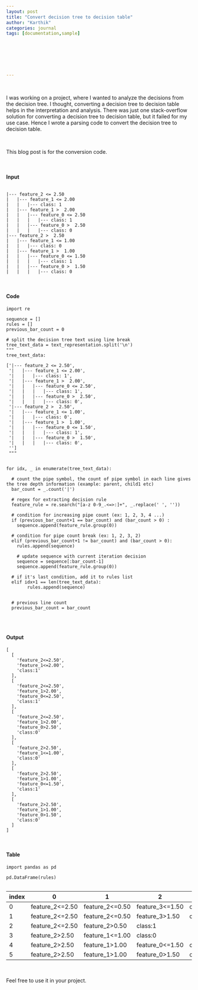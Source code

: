 ```yaml
---
layout: post
title: "Convert decision tree to decision table"
author: "Karthik"
categories: journal
tags: [documentation,sample]







---
```




<br>

I was working on a project, where I wanted to analyze the decisions from the decision tree. I thought, converting a decision tree to decision table helps in the interpretation and analysis. There was just one stack-overflow solution for converting a decision tree to decision table, but it failed for my use case. Hence I wrote a parsing code to convert the decision tree to decision table. 

<br>

This blog post is for the conversion code. 

<br>

#### Input

```

|--- feature_2 <= 2.50
|   |--- feature_1 <= 2.00
|   |   |--- class: 1
|   |--- feature_1 >  2.00
|   |   |--- feature_0 <= 2.50
|   |   |   |--- class: 1
|   |   |--- feature_0 >  2.50
|   |   |   |--- class: 0
|--- feature_2 >  2.50
|   |--- feature_1 <= 1.00
|   |   |--- class: 0
|   |--- feature_1 >  1.00
|   |   |--- feature_0 <= 1.50
|   |   |   |--- class: 1
|   |   |--- feature_0 >  1.50
|   |   |   |--- class: 0

```



<br>



#### Code



```
import re

sequence = []
rules = []
previous_bar_count = 0

# split the decision tree text using line break 
tree_text_data = text_representation.split('\n')
"""
tree_text_data:

['|--- feature_2 <= 2.50',
 '|   |--- feature_1 <= 2.00',
 '|   |   |--- class: 1',
 '|   |--- feature_1 >  2.00',
 '|   |   |--- feature_0 <= 2.50',
 '|   |   |   |--- class: 1',
 '|   |   |--- feature_0 >  2.50',
 '|   |   |   |--- class: 0',
 '|--- feature_2 >  2.50',
 '|   |--- feature_1 <= 1.00',
 '|   |   |--- class: 0',
 '|   |--- feature_1 >  1.00',
 '|   |   |--- feature_0 <= 1.50',
 '|   |   |   |--- class: 1',
 '|   |   |--- feature_0 >  1.50',
 '|   |   |   |--- class: 0',
 '']
 """


for idx, _ in enumerate(tree_text_data):

  # count the pipe symbol, the count of pipe symbol in each line gives the tree depth information (example: parent, child1 etc)
  bar_count = _.count('|')

  # regex for extracting decision rule
  feature_rule = re.search("[a-z 0-9_.<=>:]+", _.replace(' ', ''))

  # condition for increasing pipe count (ex: 1, 2, 3, 4 ...)
  if (previous_bar_count+1 == bar_count) and (bar_count > 0) :
    sequence.append(feature_rule.group(0))

  # condition for pipe count break (ex: 1, 2, 3, 2)
  elif (previous_bar_count+1 != bar_count) and (bar_count > 0):
    rules.append(sequence)

    # update sequence with current iteration decision
    sequence = sequence[:bar_count-1]
    sequence.append(feature_rule.group(0))
    
  # if it's last condition, add it to rules list
  elif idx+1 == len(tree_text_data):
        rules.append(sequence)
    
    
  # previous line count
  previous_bar_count = bar_count


```



<br>



#### Output

```
[
  [
    'feature_2<=2.50',
    'feature_1<=2.00',
    'class:1'
  ],
  [
    'feature_2<=2.50',
    'feature_1>2.00',
    'feature_0<=2.50',
    'class:1'
  ],
  [
    'feature_2<=2.50',
    'feature_1>2.00',
    'feature_0>2.50',
    'class:0'
  ],
  [
    'feature_2>2.50',
    'feature_1<=1.00',
    'class:0'
  ],
  [
    'feature_2>2.50',
    'feature_1>1.00',
    'feature_0<=1.50',
    'class:1'
  ],
  [
    'feature_2>2.50',
    'feature_1>1.00',
    'feature_0>1.50',
    'class:0'
  ]
]
```



<br>

#### Table

```
import pandas as pd

pd.DataFrame(rules)


```

| index | 0                  | 1                  | 2                  | 3       |
| ----- | ------------------ | ------------------ | ------------------ | ------- |
| 0     | feature\_2\<=2\.50 | feature\_2\<=0\.50 | feature\_3\<=1\.50 | class:1 |
| 1     | feature\_2\<=2\.50 | feature\_2\<=0\.50 | feature\_3\>1\.50  | class:0 |
| 2     | feature\_2\<=2\.50 | feature\_2\>0\.50  | class:1            |         |
| 3     | feature\_2\>2\.50  | feature\_1\<=1\.00 | class:0            |         |
| 4     | feature\_2\>2\.50  | feature\_1\>1\.00  | feature\_0\<=1\.50 | class:1 |
| 5     | feature\_2\>2\.50  | feature\_1\>1\.00  | feature\_0\>1\.50  | class:0 |



<br>

Feel free to use it in your project. 

